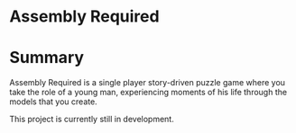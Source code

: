 # Assembly Required

# Summary

Assembly Required is a single player story-driven puzzle game where you take the role of a young man, experiencing moments of his life through the models that you create.

This project is currently still in development.
